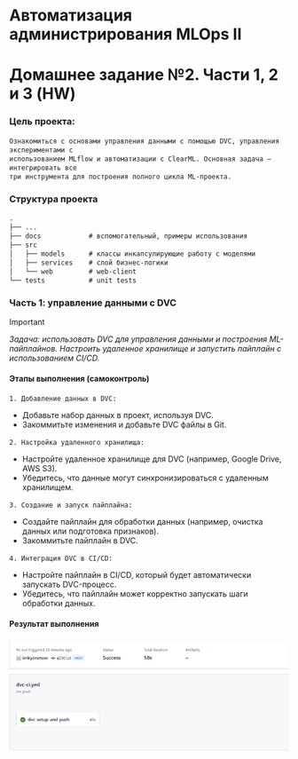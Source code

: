 
# Автоматизация администрирования MLOps II
# Домашнее задание №2. Части 1, 2 и 3 (HW)

### Цель проекта:
```
Ознакомиться с основами управления данными с помощью DVC, управления экспериментами с 
использованием MLflow и автоматизации с ClearML. Основная задача — интегрировать все 
три инструмента для построения полного цикла ML-проекта.
```

### Структура проекта

```
.
├── ...
├── docs            # вспомогательный, примеры использования 
├── src
│   ├── models      # классы инкапсулирующие работу с моделями
│   ├── services    # слой бизнес-логики
│   └── web         # web-client
└── tests           # unit tests
```

### Часть 1: управление данными с DVC

> [!IMPORTANT] 
> *Задача: использовать DVC для управления данными и построения ML-пайплайнов. 
> Настроить удаленное хранилище и запустить пайплайн с использованием CI/CD.*
 

#### Этапы выполнения (самоконтроль)
`1. Добавление данных в DVC:`
- Добавьте набор данных в проект, используя DVC.
- Закоммитьте изменения и добавьте DVC файлы в Git.

`2. Настройка удаленного хранилища:`
- Настройте удаленное хранилище для DVC (например, Google Drive, AWS S3).
- Убедитесь, что данные могут синхронизироваться с удаленным хранилищем.

`3. Создание и запуск пайплайна:`
- Создайте пайплайн для обработки данных (например, очистка данных или подготовка признаков).
- Закоммитьте пайплайн в DVC.

`4. Интеграция DVC в CI/CD:`
- Настройте пайплайн в CI/CD, который будет автоматически запускать DVC-процесс.
- Убедитесь, что пайплайн может корректно запускать шаги обработки данных.

#### Результат выполнения
![Result](./docs/Screenshot_1.png)